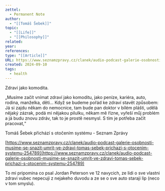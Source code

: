 ```yaml
---
zettel:
  - Permanent Note
author:
  - "[[Tomáš Šebek]]"
topic:
  - "[[Life]]"
  - "[[Philosophy]]"
related: 
year: 
references: 
type: "[[Article]]"
URL: https://www.seznamzpravy.cz/clanek/audio-podcast-galerie-osobnosti-musime-se-snazit-umrit-ve-zdravi-tomas-sebek-prichazi-s-otocenim-systemu-254789
created: 2024-09-10
tags:
  - health
---
```


Zdravi jako komodita.

„Musíme začít vnímat zdraví jako komoditu, jako peníze, kariéra, auto, rodina, manželka, děti… Když se budeme pořád ke zdraví stavět způsobem: Já si zajdu někam do nemocnice, tam bude pan doktor v bílém plášti, udělá nějaký zázrak, podá mi nějakou pilulku, někam mě řízne, vyřeší můj problém a já budu znovu zdráv, tak to je prostě nesmysl. S tím je potřeba začít pracovat,“

Tomáš Šebek přichází s otočením systému - Seznam Zprávy

[https://www.seznamzpravy.cz/clanek/audio-podcast-galerie-osobnosti-musime-se-snazit-umrit-ve-zdravi-tomas-sebek-prichazi-s-otocenim-systemu-254789](https://www.seznamzpravy.cz/clanek/audio-podcast-galerie-osobnosti-musime-se-snazit-umrit-ve-zdravi-tomas-sebek-prichazi-s-otocenim-systemu-254789)


To mi pripomina co psal Jordan Peterson ve 12 navycich, ze lidi o sve vlastni zdravi vubec nepecuji z nejakeho duvodu a ze se o sve auto staraji lip (neco v tom smyslu).